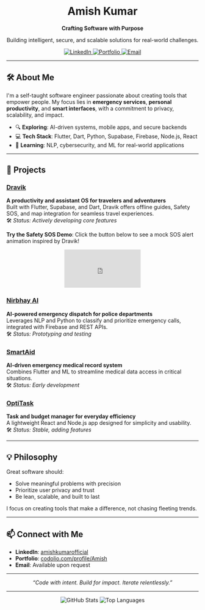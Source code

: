 <div align="center">
  <h1>Amish Kumar</h1>
  <p><strong>Crafting Software with Purpose</strong></p>
  <p>Building intelligent, secure, and scalable solutions for real-world challenges.</p>
  
  <a href="https://linkedin.com/in/amishkumarofficial">
    <img src="https://img.shields.io/badge/LinkedIn-0077B5?style=flat&logo=linkedin&logoColor=white" alt="LinkedIn" />
  </a>
  <a href="https://codolio.com/profile/Amish">
    <img src="https://img.shields.io/badge/Portfolio-FF5733?style=flat&logo=web&logoColor=white" alt="Portfolio" />
  </a>
  <a href="mailto:your.email@example.com">
    <img src="https://img.shields.io/badge/Email-D14836?style=flat&logo=gmail&logoColor=white" alt="Email" />
  </a>
</div>

---

## 🛠️ About Me

I'm a self-taught software engineer passionate about creating tools that empower people. My focus lies in **emergency services**, **personal productivity**, and **smart interfaces**, with a commitment to privacy, scalability, and impact.

- 🔍 **Exploring**: AI-driven systems, mobile apps, and secure backends
- 💻 **Tech Stack**: Flutter, Dart, Python, Supabase, Firebase, Node.js, React
- 🧠 **Learning**: NLP, cybersecurity, and ML for real-world applications

---

## 🚀 Projects

### [Dravik](https://github.com/Zero-Day-Smile/Dravik)
**A productivity and assistant OS for travelers and adventurers**  
Built with Flutter, Supabase, and Dart, Dravik offers offline guides, Safety SOS, and map integration for seamless travel experiences.  
🛠️ *Status: Actively developing core features*

**Try the Safety SOS Demo**: Click the button below to see a mock SOS alert animation inspired by Dravik!  
<div align="center">
  <iframe src="https://gistcdn.githack.com/Zero-Day-Smile/raw/sos-button.html" width="200" height="100" frameborder="0"></iframe>
</div>

### [Nirbhay AI](https://github.com/Zero-Day-Smile/Nirbhay-AI)
**AI-powered emergency dispatch for police departments**  
Leverages NLP and Python to classify and prioritize emergency calls, integrated with Firebase and REST APIs.  
🛠️ *Status: Prototyping and testing*

### [SmartAid](https://github.com/Zero-Day-Smile/SmartAid)
**AI-driven emergency medical record system**  
Combines Flutter and ML to streamline medical data access in critical situations.  
🛠️ *Status: Early development*

### [OptiTask](https://github.com/Zero-Day-Smile/OptiTask)
**Task and budget manager for everyday efficiency**  
A lightweight React and Node.js app designed for simplicity and usability.  
🛠️ *Status: Stable, adding features*

---

## 💡 Philosophy

Great software should:
- Solve meaningful problems with precision
- Prioritize user privacy and trust
- Be lean, scalable, and built to last

I focus on creating tools that make a difference, not chasing fleeting trends.

---

## 📫 Connect with Me

- **LinkedIn**: [amishkumarofficial](https://linkedin.com/in/amishkumarofficial)
- **Portfolio**: [codolio.com/profile/Amish](https://codolio.com/profile/Amish)
- **Email**: Available upon request

---

<div align="center">
  <i>“Code with intent. Build for impact. Iterate relentlessly.”</i>
</div>

---

<div align="center">
  <img src="https://github-readme-stats.vercel.app/api?username=Zero-Day-Smile&show_icons=true&theme=radical" alt="GitHub Stats" />
  <img src="https://github-readme-stats.vercel.app/api/top-langs/?username=Zero-Day-Smile&layout=compact&theme=radical" alt="Top Languages" />
</div>
